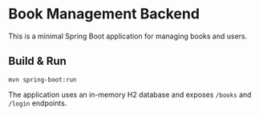 # Book Management Backend

This is a minimal Spring Boot application for managing books and users.

## Build & Run

```
mvn spring-boot:run
```

The application uses an in-memory H2 database and exposes `/books` and `/login` endpoints.
